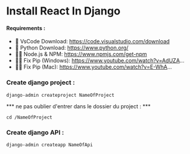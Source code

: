 # Install React In Django

#### Requirements :
- 📙 VsCode Download: https://code.visualstudio.com/download
- 📘 Python Download: https://www.python.org/
- 📘📕 Node.js & NPM: https://www.npmjs.com/get-npm
- 📘🔗 Fix Pip (Windows): https://www.youtube.com/watch?v=AdUZA...
- 📘🔗 Fix Pip (Mac): https://www.youtube.com/watch?v=E-WhA...

### Create django project :
```
django-admin createproject NameOfProject
```

*** ne pas oublier d'entrer dans le dossier du project : ***
```
cd /NameOfProject
```

### Create django API :
```
django-admin createapp NameOfApi
```
